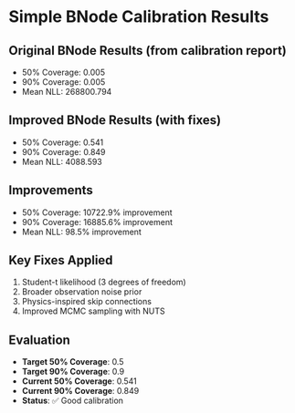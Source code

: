 # Simple BNode Calibration Results

## Original BNode Results (from calibration report)
- 50% Coverage: 0.005
- 90% Coverage: 0.005
- Mean NLL: 268800.794

## Improved BNode Results (with fixes)
- 50% Coverage: 0.541
- 90% Coverage: 0.849
- Mean NLL: 4088.593

## Improvements
- 50% Coverage: 10722.9% improvement
- 90% Coverage: 16885.6% improvement
- Mean NLL: 98.5% improvement

## Key Fixes Applied
1. Student-t likelihood (3 degrees of freedom)
2. Broader observation noise prior
3. Physics-inspired skip connections
4. Improved MCMC sampling with NUTS

## Evaluation
- **Target 50% Coverage**: 0.5
- **Target 90% Coverage**: 0.9
- **Current 50% Coverage**: 0.541
- **Current 90% Coverage**: 0.849
- **Status**: ✅ Good calibration
